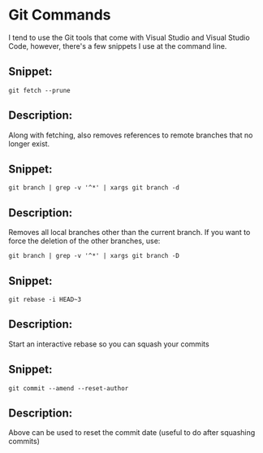 # Git Commands

I tend to use the Git tools that come with Visual Studio and Visual Studio Code, however, there's a few snippets I use at the command line.

## Snippet:

```
git fetch --prune
```

## Description:

Along with fetching, also removes references to remote branches that no longer exist.

## Snippet:

```
git branch | grep -v '^*' | xargs git branch -d
```

## Description:

Removes all local branches other than the current branch.  If you want to force the deletion of the other branches, use:

```
git branch | grep -v '^*' | xargs git branch -D
```

## Snippet:

```
git rebase -i HEAD~3
```

## Description:

Start an interactive rebase so you can squash your commits

## Snippet:

```
git commit --amend --reset-author
```

## Description:

Above can be used to reset the commit date (useful to do after squashing commits)

